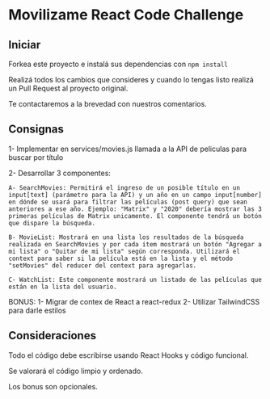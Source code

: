 # Movilizame React Code Challenge

## Iniciar

Forkea este proyecto e instalá sus dependencias con `npm install`

Realizá todos los cambios que consideres y cuando lo tengas listo realizá un Pull Request al proyecto original.

Te contactaremos a la brevedad con nuestros comentarios.

## Consignas

1- Implementar en services/movies.js llamada a la API de peliculas para buscar por título

2- Desarrollar 3 componentes:

    A- SearchMovies: Permitirá el ingreso de un posible título en un input[text] (parámetro para la API) y un año en un campo input[number] en dónde se usará para filtrar las películas (post query) que sean anteriores a ese año. Ejemplo: "Matrix" y "2020" debería mostrar las 3 primeras películas de Matrix unicamente. El componente tendrá un botón que dispare la búsqueda.
   
    B- MovieList: Mostrará en una lista los resultados de la búsqueda realizada en SearchMovies y por cada item mostrará un botón "Agregar a mi lista" o "Quitar de mi lista" según corresponda. Utilizará el context para saber si la película está en la lista y el método "setMovies" del reducer del context para agregarlas.

    C- WatchList: Este componente mostrará un listado de las películas que están en la lista del usuario.



BONUS:
1- Migrar de contex de React a react-redux
2- Utilizar TailwindCSS para darle estilos


## Consideraciones

Todo el código debe escribirse usando React Hooks y código funcional.

Se valorará el código limpio y ordenado.

Los bonus son opcionales.